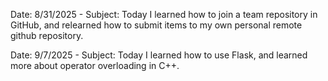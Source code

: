 Date: 8/31/2025 - Subject: Today I learned how to join a team repository in GitHub, and relearned how to submit items to my own personal remote github repository.

Date: 9/7/2025 - Subject: Today I learned how to use Flask, and learned more about operator overloading in C++.